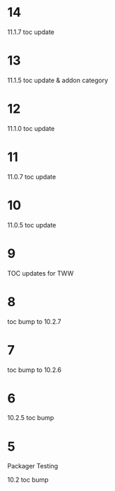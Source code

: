 # 14

11.1.7 toc update

# 13

11.1.5 toc update & addon category

# 12

11.1.0 toc update

# 11

11.0.7 toc update

# 10

11.0.5 toc update

# 9

TOC updates for TWW

# 8

toc bump to 10.2.7

# 7

toc bump to 10.2.6

# 6

10.2.5 toc bump

# 5

Packager Testing

10.2 toc bump